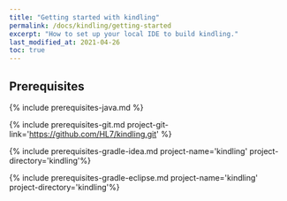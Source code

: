 ```yaml
---
title: "Getting started with kindling"
permalink: /docs/kindling/getting-started
excerpt: "How to set up your local IDE to build kindling."
last_modified_at: 2021-04-26
toc: true
---
```


## Prerequisites

{% include prerequisites-java.md %}

{% include prerequisites-git.md project-git-link='https://github.com/HL7/kindling.git' %}

{% include prerequisites-gradle-idea.md project-name='kindling' project-directory='kindling'%}

{% include prerequisites-gradle-eclipse.md project-name='kindling' project-directory='kindling'%}